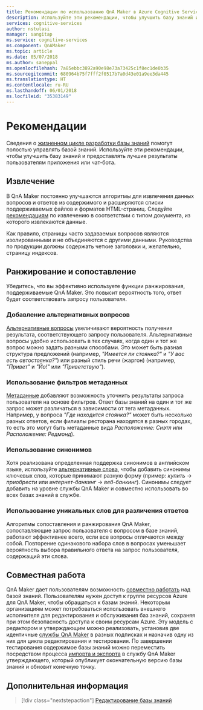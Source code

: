 ```yaml
---
title: Рекомендации по использованию QnA Maker в Azure Cognitive Services | Документация Майкрософт
description: Используйте эти рекомендации, чтобы улучшить базу знаний и предоставлять лучшие результаты пользователям приложения или чат-бота.
services: cognitive-services
author: nstulasi
manager: sangitap
ms.service: cognitive-services
ms.component: QnAMaker
ms.topic: article
ms.date: 05/07/2018
ms.author: saneppal
ms.openlocfilehash: 7a85ebbc3892a90e98e73a73425c1f8ec1de0b35
ms.sourcegitcommit: 680964b75f7fff2f0517b7a0d43e01a9ee3da445
ms.translationtype: HT
ms.contentlocale: ru-RU
ms.lasthandoff: 06/01/2018
ms.locfileid: "35383149"
---
```

# <a name="best-practices"></a>Рекомендации
Сведения о [жизненном цикле разработки базы знаний](../Concepts/development-lifecycle-knowledge-base.md) помогут полостью управлять базой знаний. Используйте эти рекомендации, чтобы улучшить базу знаний и предоставлять лучшие результаты пользователям приложения или чат-бота.

## <a name="extraction"></a>Извлечение
В QnA Maker постоянно улучшаются алгоритмы для извлечения данных вопросов и ответов из содержимого и расширяются списки поддерживаемых файлов и форматов HTML-страниц. Следуйте [рекомендациям](../Concepts/data-sources-supported.md) по извлечению в соответствии с типом документа, из которого извлекаются данные. 

Как правило, страницы часто задаваемых вопросов являются изолированными и не объединяются с другими данными. Руководства по продукции должны содержать четкие заголовки и, желательно, страницу индексов. 

## <a name="rankingmatching"></a>Ранжирование и сопоставление
Убедитесь, что вы эффективно используете функции ранжирования, поддерживаемые QnA Maker. Это повысит вероятность того, ответ будет соответствовать запросу пользователя.

### <a name="add-alternate-questions"></a>Добавление альтернативных вопросов
[Альтернативные вопросы](../How-To/edit-knowledge-base.md) увеличивают вероятность получения результата, соответствующего запросу пользователя. Альтернативные вопросы удобно использовать в тех случаях, когда один и тот же вопрос можно задать разными способами. Это может быть разная структура предложений (например, *"Имеется ли стоянка?"* и *"У вас есть автостоянка?"*) или разный стиль речи (жаргон) (например, *"Привет"* и *"Йо!"* или *"Приветствую"*).

### <a name="use-metadata-filters"></a>Использование фильтров метаданных
[Метаданные](../How-To/edit-knowledge-base.md) добавляют возможность уточнить результаты запроса пользователя на основе фильтров. Ответ базы знаний на один и тот же запрос может различаться в зависимости от тега метаданных. Например, у вопроса *"Где находится стоянка?"* может быть несколько разных ответов, если филиалы ресторана находятся в разных городах, то есть это могут быть метаданные вида *Расположение: Сиэтл* или *Расположение: Редмонд*).

### <a name="use-synonyms"></a>Использование синонимов
Хотя реализована определенная поддержка синонимов в английском языке, используйте [альтернативные слова](https://westus.dev.cognitive.microsoft.com/docs/services/5a93fcf85b4ccd136866eb37/operations/5ac266295b4ccd1554da75fd), чтобы добавить синонимы ключевых слов, которые принимают разную форму (пример: *купить* -> *приобрести* или *интернет-банкинг* -> *веб-банкинг*). Синонимы следует добавить на уровне службы QnA Maker и совместно использовать во всех базах знаний в службе.

### <a name="use-distinct-words-to-differentiate-questions"></a>Использование уникальных слов для различения ответов
Алгоритмы сопоставления и ранжирования QnA Maker, сопоставляющие запрос пользователя с вопросом в базе знаний, работают эффективнее всего, если все вопросы отличаются между собой. Повторение одинакового набора слов в вопросах уменьшает вероятность выбора правильного ответа на запрос пользователя, содержащий эти слова.

## <a name="collaborate"></a>Совместная работа
QnA Maker дает пользователям возможность [совместно работать](../How-to/collaborate-knowledge-base.md) над базой знаний. Пользователям нужен доступ к группе ресурсов Azure для QnA Maker, чтобы обращаться к базам знаний. Некоторым организациям может потребоваться использовать внешнего исполнителя для редактирования и обслуживания баз знаний, сохраняя при этом безопасность доступа к своим ресурсам Azure. Эту модель с редактором и утверждающим можно реализовать, установив две идентичные [службы QnA Maker](../How-to/set-up-qnamaker-service-azure.md) в разных подписках и назначив одну из них для цикла редактирования и тестирования. По завершении тестирования содержимое базы знаний можно переместить посредством процесса [импорта и экспорта](../Tutorials/migrate-knowledge-base.md) в службу QnA Maker утверждающего, который опубликует окончательную версию базы знаний и обновит конечную точку.

## <a name="next-steps"></a>Дополнительная информация

> [!div class="nextstepaction"]
> [Редактирование базы знаний](../How-to/edit-knowledge-base.md)

